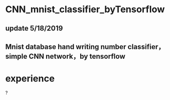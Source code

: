 # CNN_mnist_classifier_byTensorflow

## update 5/18/2019<cb>
## Mnist database hand writing number classifier，simple CNN network，by tensorflow<cb>

# experience
?
